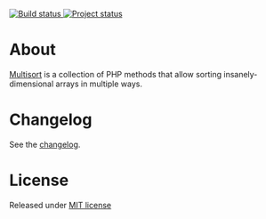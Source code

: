 [ ![Build status](https://travis-ci.org/sergeylukin/multisort-php.png?branch=master "Build status") ](https://travis-ci.org/sergeylukin/multisort-php)
[ ![Project status](http://stillmaintained.com/sergeylukin/multisort-php.png "Project status") ](http://stillmaintained.com/sergeylukin/multisort-php)

# About

[Multisort][] is a collection of PHP methods that allow sorting
insanely-dimensional arrays in multiple ways.

# Changelog

See the [changelog][].

# License

Released under [MIT license][]

[multisort]: http://github.com/sergeylukin/multisort-php
[mit license]: http://sergey.mit-license.org/
[changelog]: http://github.com/sergeylukin/multisort-php/blob/master/CHANGELOG.md
